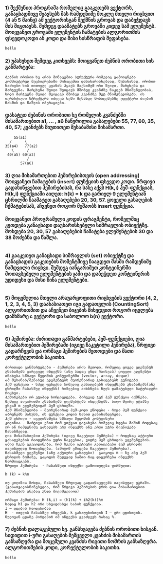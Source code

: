  ### 1)  შექმენით პროგრამა რომელიც გააკეთებს ვექტორს, განაცხადშივე შეავსებს მას რამდენიმე მოკლე მთელი რიცხვით (4 ან 5 მაინც) ამ ვექტორისგან შექმნის გროვას და დაბეჭდავს მის შიგთავსს. შემდეგ დაამატებს გროვაში კიდევ სამ ელემენტს. მოიყვანეთ გროვაში ელემენტის ჩამატების ალგორითმის ფსევდოკოდი ან კოდი და მისი სისწრაფის შეფასება.
 ```cpp
hello
```
### 2) უპასუხეთ შემდეგ კითხვებს: მოიყვანეთ ძებნის ორობითი ხის განმარტება: 
```
ძებნის ორობით ხე არის მონაცემთა სტრუქტურა რომელიც გამოიყნება კომპიუტერულ მეცნიერებაში მონაცემთა დასახარისხებლად, შესანახად. ორობით საძიებო ხის თითოეულ კვანძს ჰყავს მაქსიმუმ ორი შვილი, მარცხენა და მარჯვენა. მარცხენა შვილი შეიცავს მშობელ კვანძზე ნაკლებ მნიშვნელობას, ხოლო მარჯვენა შვილი შეიცავს მშობელ კვანძზე მეტ მნიშვნელობებს. ის იერარქიული სტრუქტურა იძლევა ხეში შენახულ მონაცემებზე ეფექტური ძიების ჩასმის და წაშლის ოპერაციები.
```
### დახატეთ ძებინის ორობითი ხე რომელის კვანძებში მისამართებით a1, ... , a6 ჩაწერილია გასაღებები 55, 77, 60, 35, 40, 57; კვანძებს მიუთითეთ შესაბამისი მისამართი.
```
    55(a1)
  /      \
35(a4)   77(a2)
   \      /    
 40(a5) 60(a3)
          /
       57(a6)
```
### 3) ღია მისამართებით ჰეშირებისთვის (open addressing) მოიყვანეთ ჩამატების (insert) ფუნქციის ფსევდო კოდი. წრფივი გადასინჯვებით ჰეშირებისას, რა სახე აქვს H(k,i) ჰეშ-ფუნქციას, H(k,i) ფუნქციაში აიღეთ: h(k) = k და ცარიელ 9 ელემენტიან ცხრილში ჩაამატეთ გასაღებები 20, 30, 57. ყოველი გასაღების ჩქმატებისას, აჩვენეთ როგორ მუშაობს insert ფუნქცია.
### მოიყვანეთ პროგრამული კოდის ფრაგმენტი, რომელშიც კეთდება განაცხადი დაუხარისხებელი სიმრავლის ობიექტზე. მოხდება 20, 30, 57 გასაღებების ჩამატება ელემენტების 30 და 38 მოძებნა და წაშლა.
```cpp
```
### 4) გააკეთეთ განაცხადი სიმრავლის (set) ობიექტზე და განაცხადის გაკეთების მომენტშივე ჩააგდეთ მასში რამდენიმე ნამდვილი რიცხვი. შემდეგ იანგარიშეთ კონტეინერში მოთავსებული ელემენტების ჯამი და დაბეჭდეთ კონტეინერის უდიდესი და მისი წინა ელემენტები.
```cpp
```
### 5) მოცემულია მთელი არაუარყოფითი რიცხვების ვექტორი (4, 2, 1, 2, 3, 4, 5, 3) დაახასიათეთ იგი გადათვლის (CountingSort) ალგორითმით და აჩვენეთ ბიჯების მიხედვით როგორ იცვლება დამხმარე c ვექტორი და საბოლოო b(n) ვექტორი.

```
hello
```
### 6) ჰეშირება: ძირითადი განმარტებები, ჰეშ-ფუნქციები, ღია მისამართებით ჰეშირებაში (იგივე ჩაკეტილი ჰეშირება), წრფივი გადარჩევის და ორმაგი ჰეშირების მეთოდები და მათი კორექტულობის საკითხი.
```
ძირითადი განმარტებები - ჰეშირება არის მეთოდი, რომელიც ყოველ ელემენტს უსაბამებს გარკვეულ ინდექსს (ანუ სადაც უნდა ჩაისვას) ყოველი ელემენტი ინახება სწრაფი წვდომის კონტეინერში (vector, array, deque)
ამ შესანახ/შენახულ ელემენტებს მეორენაირად გასაღებებს ვუწოდებთ.
ჰეშ ფუნქცია - სპეც ფუნცქია რომელიც გასაღებებს ინდექსებს უსაბამებს(ანუ ცხრილში ჩასასმელ ინდექსს) რომლებიც აიხსნება ნულს დამატებული ნატურალური რიცხვი.
ჰეშირებები ორ ეტაპად ხორციელდება. პირვეად ჯერ ჰეშ ფუნქცია იქმნება. შემდეგ ალგორითმი უსაბამებს ელემენტებს ინდექსებს. ხოლო მეორე ეტაპზე ვსვამ m ელემენტიდან ჰეშ-ცხრილში.
ჰეშ მნიშვნელობა - მეორენაირად ჰეშ-კოდი ეწოდება - როცა ჰეშ ფუნქცია აბრუნებს პასუხს, ის ფუნქცია კოდის სახით განისაზღვრება.
ჰეშ ცხრილი - იგულისხმება სწრაფი წვდომის კონტეინერი
კოლიზია - მარტივი ენით რომ ვთქვათ დაჯახება რომელიც ხდება მაშინ როდესაც ორ ან რამდენიმე გასაღებს ერთ ინდექსს ანუ ერთი უჯრა მიენიჭება ჩასასმელად.
ღია მისამართებით ჰეშირება (იგივე ჩაკეტილი ჰეშრება) – როდესაც აქტიური გასაღებების რაოდენობა უფრო ნაკლებია, ვიდრე ჰეშ ცხრილის ელემენტების. ამით ჩვენ გვეცოდინება, რომ ჩვენი აქტიური გასაღებები ჰეშ ცხრილში თავისუფლად მოთავსდება. (ამოტომ ეწოდება ჩაკეტილი ჰეშირება).
ჩასასმელი ელემენტი (ანუ აქტიური გასაღები)  გაიყოფა m – ზე ანუ ჰეშ ცხრილის ზომაზე, გაყოფის შედეგად ნაშთი რაც დაგვრჩება ინდექსს წარმოადგენს.
წრფივი ჰეშირება  - ჩასასმელი ინდექსი გამოითვლება ფორმულით:

h (k) = k%n  

თუ კოლიზია მოხდა, ჩასასმელი წრფივად გადაინაცვლებს თავისუფალ უჯრაში. (გასათვალისწინებელია, რომ წრფივი ჰეშირების დროს ღია მისამართებით ჰეშირების ცნებაც უნდა მოვიშველიოთ)

ორმაგი ჰეშირება: H (k,i) = (h1(k) + ih2(k))%m
სადაც h1 და h2 ორი სხვადასხვა სახის ფუნქციაა.
I – ცდების რაოდენობაა
H  - ითვლის ჩასასმელ ინდექსს, k გასაღებისთვის I – ური ცდისთვის.
ნულოვან ცდაზე პირდაპირ იმ ინდექსს გვაძლევს რასაც %.
```
### 7) ძებნის დალაგებული ხე. განსხვავება ძებნის ორობითი ხისგან. სიდიდით i-ური გასაღების შემცველი კვანძის მისამართის განსაზღვრა და მოცემული კვანძის რიგითი ნომრის განსაზღვრა. ალგორითმების კოდი, კორექტულობის საკითხი.
```cpp
hello
```

